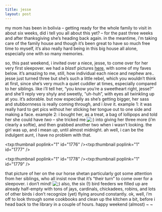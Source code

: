 ```yaml
---
title: jesse    
layout: post
---
```


my mom has been in bolivia &#8211; getting ready for the whole family to visit in about six weeks, did i tell you all about this yet? &#8211; for the past three weeks and after thanksgiving she&#8217;s heading back again. in the meantime, i&#8217;m taking care of the family house and though it&#8217;s been great to have so much free time to myself, it&#8217;s also really hard being in this big house all alone, especially one with so many memories. 

so, this past weekend, i invited over a niece, jesse, to come over for her very first sleepover. we had a *blast*! pictures [here][1], with some of my faves below. it&#8217;s amazing to me, still, how individual each niece and nephew are.. jesse just turned three but she&#8217;s such a little rebel, which you wouldn&#8217;t think at first, since she&#8217;s very much a quiet cuddler at times, especially compared to her siblings. like i&#8217;ll tell her, &#8220;you know you&#8217;re a sweetheart right, jesse?&#8221; and she&#8217;ll reply very shyly and sweetly, &#8220;uh-huh&#8221;, with eyes all twinkling up at you. it&#8217;s adorable. but now especially as she&#8217;s getting bigger, her sass and stubbornness is really coming through, and i *love* it. example 1: it was really hard to get pics without her sticking her tongue out to one side and making a face. example 2: i bought her, as a treat, a bag of lollipops and told her she could have *two* &#8211; she tricked me <img src="http://localhost:8888/wordpress/wp-includes/images/smilies/icon_smile.gif" alt=":)" class="wp-smiley" /> into giving her three more (i&#8217;m clearly a softie), and then grabbed another two when i wasn&#8217;t looking. the girl was up, and i mean *up*, until almost midnight. ah well, i can be the indulgent aunt, i have no problem with that. 

<span class="pic3"><txp:thumbnail poplink="1" id="1776" /><txp:thumbnail poplink="1" id="1777" /></span>

<span class="pic3"><txp:thumbnail poplink="1" id="1778" /><txp:thumbnail poplink="1" id="1779" /></span>

that picture of her on the our horse shetan particularly got some attention from her siblings, who all insist now that it&#8217;s &#8220;their turn&#8221; to come over for a sleepover. i don&#8217;t mind! <img src="http://localhost:8888/wordpress/wp-includes/images/smilies/icon_wink.gif" alt=";)" class="wp-smiley" /> also, the six (!) bird feeders we filled up are already half-empty with tons of jays, cardinals, chickadees, robins, and lots of other birds i don&#8217;t recognize (yet) flying around constantly. ok, well, i&#8217;m off to look through some cookbooks and clean up the kitchen a bit, before i head back to the library in a couple of hours. happy weekend (almost) ~ ~

 [1]: http://mellowtrouble.net/fotos/649/jesses-first-sleepover
